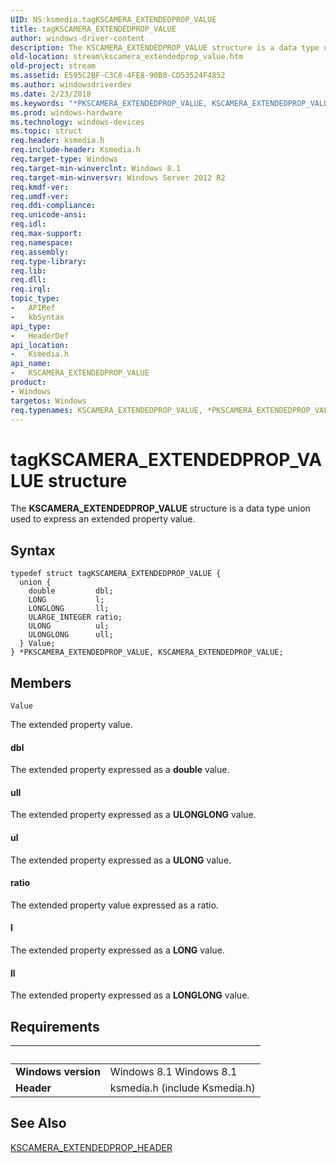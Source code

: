 ```yaml
---
UID: NS:ksmedia.tagKSCAMERA_EXTENDEDPROP_VALUE
title: tagKSCAMERA_EXTENDEDPROP_VALUE
author: windows-driver-content
description: The KSCAMERA_EXTENDEDPROP_VALUE structure is a data type union used to express an extended property value.
old-location: stream\kscamera_extendedprop_value.htm
old-project: stream
ms.assetid: E595C2BF-C3C8-4FE8-90B0-CD53524F4852
ms.author: windowsdriverdev
ms.date: 2/23/2018
ms.keywords: "*PKSCAMERA_EXTENDEDPROP_VALUE, KSCAMERA_EXTENDEDPROP_VALUE, KSCAMERA_EXTENDEDPROP_VALUE structure [Streaming Media Devices], PKSCAMERA_EXTENDEDPROP_VALUE, PKSCAMERA_EXTENDEDPROP_VALUE structure pointer [Streaming Media Devices], ksmedia/KSCAMERA_EXTENDEDPROP_VALUE, ksmedia/PKSCAMERA_EXTENDEDPROP_VALUE, stream.kscamera_extendedprop_value, tagKSCAMERA_EXTENDEDPROP_VALUE"
ms.prod: windows-hardware
ms.technology: windows-devices
ms.topic: struct
req.header: ksmedia.h
req.include-header: Ksmedia.h
req.target-type: Windows
req.target-min-winverclnt: Windows 8.1
req.target-min-winversvr: Windows Server 2012 R2
req.kmdf-ver: 
req.umdf-ver: 
req.ddi-compliance: 
req.unicode-ansi: 
req.idl: 
req.max-support: 
req.namespace: 
req.assembly: 
req.type-library: 
req.lib: 
req.dll: 
req.irql: 
topic_type:
-	APIRef
-	kbSyntax
api_type:
-	HeaderDef
api_location:
-	Ksmedia.h
api_name:
-	KSCAMERA_EXTENDEDPROP_VALUE
product:
- Windows
targetos: Windows
req.typenames: KSCAMERA_EXTENDEDPROP_VALUE, *PKSCAMERA_EXTENDEDPROP_VALUE
---
```


# tagKSCAMERA_EXTENDEDPROP_VALUE structure
The <b>KSCAMERA_EXTENDEDPROP_VALUE</b> structure is a data type union used to express an extended property value.

## Syntax
```
typedef struct tagKSCAMERA_EXTENDEDPROP_VALUE {
  union {
    double         dbl;
    LONG           l;
    LONGLONG       ll;
    ULARGE_INTEGER ratio;
    ULONG          ul;
    ULONGLONG      ull;
  } Value;
} *PKSCAMERA_EXTENDEDPROP_VALUE, KSCAMERA_EXTENDEDPROP_VALUE;
```

## Members


`Value`

The extended property value. 



#### dbl

The extended property expressed as a <b>double</b> value.



#### ull

The extended property expressed as a <b>ULONGLONG</b> value.



#### ul

The extended property expressed as a <b>ULONG</b> value.



#### ratio

The extended property value expressed as a ratio.



#### l

The extended property expressed as a <b>LONG</b> value.



#### ll

The extended property expressed as a <b>LONGLONG</b> value.


## Requirements
| &nbsp; | &nbsp; |
| ---- |:---- |
| **Windows version** | Windows 8.1 Windows 8.1 |
| **Header** | ksmedia.h (include Ksmedia.h) |

## See Also

<a href="https://msdn.microsoft.com/library/windows/hardware/dn567563">KSCAMERA_EXTENDEDPROP_HEADER</a>